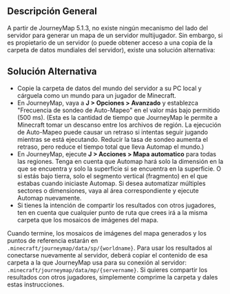 ## **Descripción General**

A partir de JourneyMap 5.1.3, no existe ningún mecanismo del lado del servidor para generar un mapa de un servidor multijugador. Sin embargo, si es propietario de un servidor (o puede obtener acceso a una copia de la carpeta de datos mundiales del servidor), existe una solución alternativa:

## **Solución Alternativa**

- Copie la carpeta de datos del mundo del servidor a su PC local y cárguela como un mundo para un jugador de Minecraft.
- En JourneyMap, vaya a **J > Opciones > Avanzado** y establezca "Frecuencia de sondeo de Auto-Mapeo" en el valor más bajo permitido (500 ms). (Esta es la cantidad de tiempo que JourneyMap le permite a Minecraft tomar un descanso entre los archivos de región. La ejecución de Auto-Mapeo puede causar un retraso si intentas seguir jugando mientras se está ejecutando. Reducir la tasa de sondeo aumenta el retraso, pero reduce el tiempo total que lleva Automap el mundo.)
- En JourneyMap, ejecute **J > Acciones > Mapa automatico** para todas las regiones. Tenga en cuenta que Automap hará solo la dimensión en la que se encuentra y solo la superficie si se encuentra en la superficie. O si estás bajo tierra, solo el segmento vertical (fragmento) en el que estabas cuando iniciaste Automap. Si desea automatizar múltiples sectores o dimensiones, vaya al área correspondiente y ejecute Automap nuevamente.
- Si tienes la intención de compartir los resultados con otros jugadores, ten en cuenta que cualquier punto de ruta que crees irá a la misma carpeta que los mosaicos de imágenes del mapa.

Cuando termine, los mosaicos de imágenes del mapa generados y los puntos de referencia estarán en `.minecraft/journeymap/data/sp/{worldname}`. Para usar los resultados al conectarse nuevamente al servidor, deberá copiar el contenido de esa carpeta a la que JourneyMap usa para su conexión al servidor: `.minecraft/journeymap/data/mp/{servername}`. Si quieres compartir los resultados con otros jugadores, simplemente comprime la carpeta y dales estas instrucciones.
